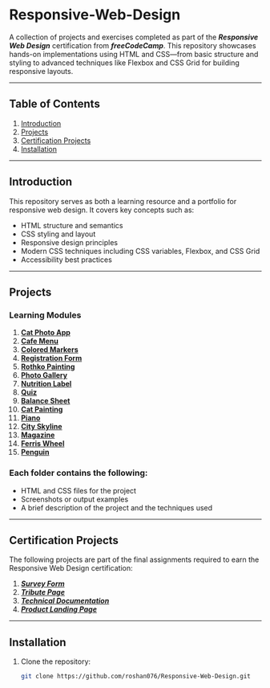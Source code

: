 # Responsive-Web-Design
A collection of projects and exercises completed as part of the ***Responsive Web Design*** certification from ***freeCodeCamp***. This repository showcases hands-on implementations using HTML and CSS—from basic structure and styling to advanced techniques like Flexbox and CSS Grid for building responsive layouts.

---

## Table of Contents  
1. [Introduction](#introduction)  
2. [Projects](#projects)  
3. [Certification Projects](#certification-projects)  
4. [Installation](#installation)

---

## Introduction  
This repository serves as both a learning resource and a portfolio for responsive web design. It covers key concepts such as:  
- HTML structure and semantics  
- CSS styling and layout  
- Responsive design principles  
- Modern CSS techniques including CSS variables, Flexbox, and CSS Grid  
- Accessibility best practices  

---

## Projects  

### Learning Modules
1. [**Cat Photo App**](./01.%20Cat-photo-app/index.html)
2. [**Cafe Menu**](./02.%20Cafe-menu/index.html)
3. [**Colored Markers**](./03.%20Colored-markers/index.html)
4. [**Registration Form**](./04.%20Registration-form/index.html)
5. [**Rothko Painting**](./05.%20Rothko-painting/index.html)
6. [**Photo Gallery**](./06.%20Photo-gallery/index.html)
7. [**Nutrition Label**](./07.%20Nutrition-label/index.html)
8. [**Quiz**](./08.%20Quiz/index.html)
9. [**Balance Sheet**](./09.%20Balance-sheet/index.html)
10. [**Cat Painting**](./10.%20Cat-painting/index.html)
11. [**Piano**](./11.%20Piano/index.html)
12. [**City Skyline**](./12.%20City-skyline/index.html)
13. [**Magazine**](./13.%20Magazine/index.html)
14. [**Ferris Wheel**](./14.%20Ferris-wheel/index.html)
15. [**Penguin**](./15.%20Penguin/index.html)

### Each folder contains the following:  
- HTML and CSS files for the project  
- Screenshots or output examples  
- A brief description of the project and the techniques used

---

## Certification Projects  
The following projects are part of the final assignments required to earn the Responsive Web Design certification:  
1. [***Survey Form***](./Survey-form/index.html)
2. [***Tribute Page***](./Tribute-page/index.html)
3. [***Technical Documentation***](./Technical-documentation/index.html)
4. [***Product Landing Page***](./Product-landing-page/index.html)

---

## Installation  

1. Clone the repository:  
   ```bash
   git clone https://github.com/roshan076/Responsive-Web-Design.git
